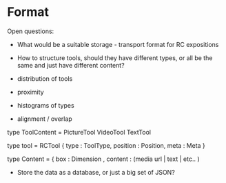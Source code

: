# Format

Open questions:

* What would be a suitable storage - transport format for RC expositions
* How to structure tools, should they have different types, or all be the same and just have different content?

* distribution of tools
* proximity
* histograms of types
* alignment / overlap 

type ToolContent =
  PictureTool
  VideoTool
  TextTool

type tool = 
  RCTool { type : ToolType, position : Position, meta : Meta }

type Content = 
  { box : Dimension 
  , content : (media url | text | etc.. )

  
* Store the data as a database, or just a big set of JSON?
